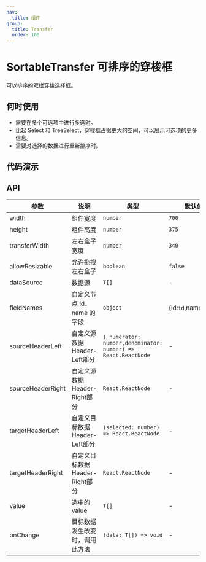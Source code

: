 ```yaml
---
nav:
  title: 组件
group:
  title: Transfer
  order: 100
---
```


# SortableTransfer 可排序的穿梭框

可以排序的双栏穿梭选择框。

## 何时使用

- 需要在多个可选项中进行多选时。
- 比起 Select 和 TreeSelect，穿梭框占据更大的空间，可以展示可选项的更多信息。
- 需要对选择的数据进行重新排序时。

## 代码演示

<code src='./demo/basic.tsx' title='基础使用'></code>

<code src='./demo/resizable.tsx' title='可拖拽'></code>

## API

| 参数              | 说明                           | 类型                                                          | 默认值                |
| ----------------- | ------------------------------ | ------------------------------------------------------------- | --------------------- |
| width             | 组件宽度                       | `number`                                                      | `700`                 |
| height            | 组件高度                       | `number`                                                      | `375`                 |
| transferWidth     | 左右盒子宽度                   | `number`                                                      | `340`                 |
| allowResizable    | 允许拖拽左右盒子               | `boolean`                                                     | `false`               |
| dataSource        | 数据源                         | `T[]`                                                         | -                     |
| fieldNames        | 自定义节点 id、name 的字段     | `object`                                                      | {id:`id`,name:`name`} |
| sourceHeaderLeft  | 自定义源数据Header-Left部分    | `( numerator: number,denominator: number) => React.ReactNode` | -                     |
| sourceHeaderRight | 自定义源数据Header-Right部分   | `React.ReactNode`                                             | -                     |
| targetHeaderLeft  | 自定义目标数据Header-Left部分  | `(selected: number) => React.ReactNode`                       | -                     |
| targetHeaderRight | 自定义目标数据Header-Right部分 | `React.ReactNode`                                             | -                     |
| value             | 选中的value                    | `T[]`                                                         | -                     |
| onChange          | 目标数据发生改变时，调用此方法 | `(data: T[]) => void`                                         | -                     |
